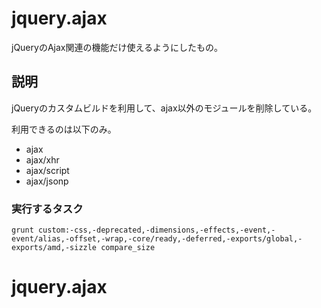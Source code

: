 jquery.ajax
====
jQueryのAjax関連の機能だけ使えるようにしたもの。

## 説明
jQueryのカスタムビルドを利用して、ajax以外のモジュールを削除している。

利用できるのは以下のみ。
* ajax
* ajax/xhr
* ajax/script
* ajax/jsonp


### 実行するタスク

	grunt custom:-css,-deprecated,-dimensions,-effects,-event,-event/alias,-offset,-wrap,-core/ready,-deferred,-exports/global,-exports/amd,-sizzle compare_size
# jquery.ajax 
